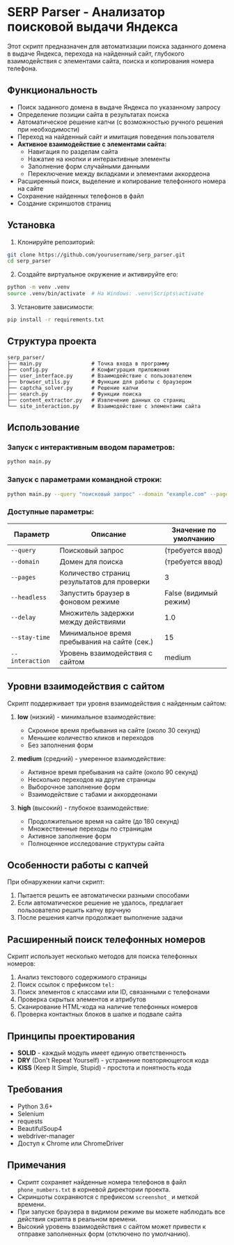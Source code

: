 # SERP Parser - Анализатор поисковой выдачи Яндекса

Этот скрипт предназначен для автоматизации поиска заданного домена в выдаче Яндекса, перехода на найденный сайт, глубокого взаимодействия с элементами сайта, поиска и копирования номера телефона.

## Функциональность

- Поиск заданного домена в выдаче Яндекса по указанному запросу
- Определение позиции сайта в результатах поиска
- Автоматическое решение капчи (с возможностью ручного решения при необходимости)
- Переход на найденный сайт и имитация поведения пользователя
- **Активное взаимодействие с элементами сайта:**
  - Навигация по разделам сайта
  - Нажатие на кнопки и интерактивные элементы
  - Заполнение форм случайными данными
  - Переключение между вкладками и элементами аккордеона
- Расширенный поиск, выделение и копирование телефонного номера на сайте
- Сохранение найденных телефонов в файл
- Создание скриншотов страниц

## Установка

1. Клонируйте репозиторий:
```bash
git clone https://github.com/yourusername/serp_parser.git
cd serp_parser
```

2. Создайте виртуальное окружение и активируйте его:
```bash
python -m venv .venv
source .venv/bin/activate  # На Windows: .venv\Scripts\activate
```

3. Установите зависимости:
```bash
pip install -r requirements.txt
```

## Структура проекта

```
serp_parser/
├── main.py                # Точка входа в программу
├── config.py              # Конфигурация приложения
├── user_interface.py      # Взаимодействие с пользователем
├── browser_utils.py       # Функции для работы с браузером
├── captcha_solver.py      # Решение капчи
├── search.py              # Функции поиска
├── content_extractor.py   # Извлечение данных со страниц
└── site_interaction.py    # Взаимодействие с элементами сайта
```

## Использование

### Запуск с интерактивным вводом параметров:

```bash
python main.py
```

### Запуск с параметрами командной строки:

```bash
python main.py --query "поисковый запрос" --domain "example.com" --pages 3 --interaction "high"
```

### Доступные параметры:

| Параметр       | Описание                                      | Значение по умолчанию |
|----------------|-----------------------------------------------|-----------------------|
| `--query`      | Поисковый запрос                              | (требуется ввод)     |
| `--domain`     | Домен для поиска                              | (требуется ввод)     |
| `--pages`      | Количество страниц результатов для проверки   | 3                     |
| `--headless`   | Запустить браузер в фоновом режиме            | False (видимый режим) |
| `--delay`      | Множитель задержки между действиями           | 1.0                   |
| `--stay-time`  | Минимальное время пребывания на сайте (сек.)  | 15                    |
| `--interaction`| Уровень взаимодействия с сайтом               | medium                |

## Уровни взаимодействия с сайтом

Скрипт поддерживает три уровня взаимодействия с найденным сайтом:

1. **low** (низкий) - минимальное взаимодействие:
   - Скромное время пребывания на сайте (около 30 секунд)
   - Меньшее количество кликов и переходов
   - Без заполнения форм

2. **medium** (средний) - умеренное взаимодействие:
   - Активное время пребывания на сайте (около 90 секунд)
   - Несколько переходов на другие страницы
   - Выборочное заполнение форм
   - Взаимодействие с табами и аккордеонами

3. **high** (высокий) - глубокое взаимодействие:
   - Продолжительное время на сайте (до 180 секунд)
   - Множественные переходы по страницам
   - Активное заполнение форм
   - Полноценное исследование структуры сайта

## Особенности работы с капчей

При обнаружении капчи скрипт:
1. Пытается решить ее автоматически разными способами
2. Если автоматическое решение не удалось, предлагает пользователю решить капчу вручную
3. После решения капчи продолжает выполнение задачи

## Расширенный поиск телефонных номеров

Скрипт использует несколько методов для поиска телефонных номеров:
1. Анализ текстового содержимого страницы
2. Поиск ссылок с префиксом `tel:`
3. Поиск элементов с классами или ID, связанными с телефонами
4. Проверка скрытых элементов и атрибутов
5. Сканирование HTML-кода на наличие телефонных номеров
6. Проверка контактных блоков в шапке и подвале сайта

## Принципы проектирования

- **SOLID** - каждый модуль имеет единую ответственность
- **DRY** (Don't Repeat Yourself) - устранение повторяющегося кода
- **KISS** (Keep It Simple, Stupid) - простота и понятность кода

## Требования

- Python 3.6+
- Selenium
- requests
- BeautifulSoup4
- webdriver-manager
- Доступ к Chrome или ChromeDriver

## Примечания

- Скрипт сохраняет найденные номера телефонов в файл `phone_numbers.txt` в корневой директории проекта.
- Скриншоты сохраняются с префиксом `screenshot_` и меткой времени.
- При запуске браузера в видимом режиме вы можете наблюдать все действия скрипта в реальном времени.
- Высокий уровень взаимодействия с сайтом может привести к отправке заполненных форм (отключено по умолчанию).